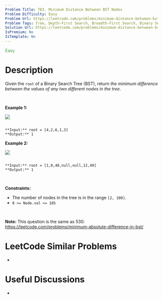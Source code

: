 ```yaml
---
Problem Title: 783. Minimum Distance Between BST Nodes
Problem Difficulty: Easy
Problem Url: https://leetcode.com/problems/minimum-distance-between-bst-nodes/
Problem Tags: Tree, Depth-First Search, Breadth-First Search, Binary Search Tree, Binary Tree
Solution Url: https://leetcode.com/problems/minimum-distance-between-bst-nodes/solution/
IsPremium: No
IsTemplate: No
---
```


<span style="color: rgb(67, 160, 71);">Easy</span>

# Description

Given the `root` of a Binary Search Tree (BST), return *the minimum difference between the values of any two different nodes in the tree*.


 


**Example 1:**


![](https://assets.leetcode.com/uploads/2021/02/05/bst1.jpg)

```

**Input:** root = [4,2,6,1,3]
**Output:** 1

```

**Example 2:**


![](https://assets.leetcode.com/uploads/2021/02/05/bst2.jpg)

```

**Input:** root = [1,0,48,null,null,12,49]
**Output:** 1

```

 


**Constraints:**


* The number of nodes in the tree is in the range `[2, 100]`.
* `0 <= Node.val <= 105`


 


**Note:** This question is the same as 530: <https://leetcode.com/problems/minimum-absolute-difference-in-bst/>




# LeetCode Similar Problems

- []()

# Useful Discussions

- []()
